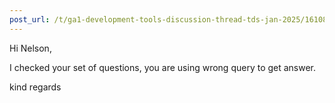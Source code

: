 ```yaml
---
post_url: /t/ga1-development-tools-discussion-thread-tds-jan-2025/161083/33
---
```

Hi Nelson,

I checked your set of questions, you are using wrong query to get answer.

kind regards
